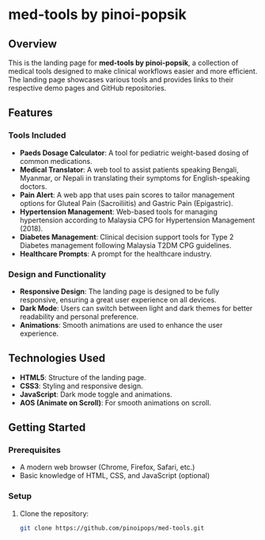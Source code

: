 # med-tools by pinoi-popsik

## Overview

This is the landing page for **med-tools by pinoi-popsik**, a collection of medical tools designed to make clinical workflows easier and more efficient. The landing page showcases various tools and provides links to their respective demo pages and GitHub repositories.

## Features

### Tools Included

- **Paeds Dosage Calculator**: A tool for pediatric weight-based dosing of common medications.
- **Medical Translator**: A web tool to assist patients speaking Bengali, Myanmar, or Nepali in translating their symptoms for English-speaking doctors.
- **Pain Alert**: A web app that uses pain scores to tailor management options for Gluteal Pain (Sacroiliitis) and Gastric Pain (Epigastric).
- **Hypertension Management**: Web-based tools for managing hypertension according to Malaysia CPG for Hypertension Management (2018).
- **Diabetes Management**: Clinical decision support tools for Type 2 Diabetes management following Malaysia T2DM CPG guidelines.
- **Healthcare Prompts**: A prompt for the healthcare industry.

### Design and Functionality

- **Responsive Design**: The landing page is designed to be fully responsive, ensuring a great user experience on all devices.
- **Dark Mode**: Users can switch between light and dark themes for better readability and personal preference.
- **Animations**: Smooth animations are used to enhance the user experience.

## Technologies Used

- **HTML5**: Structure of the landing page.
- **CSS3**: Styling and responsive design.
- **JavaScript**: Dark mode toggle and animations.
- **AOS (Animate on Scroll)**: For smooth animations on scroll.

## Getting Started

### Prerequisites

- A modern web browser (Chrome, Firefox, Safari, etc.)
- Basic knowledge of HTML, CSS, and JavaScript (optional)

### Setup

1. Clone the repository:
   ```bash
   git clone https://github.com/pinoipops/med-tools.git